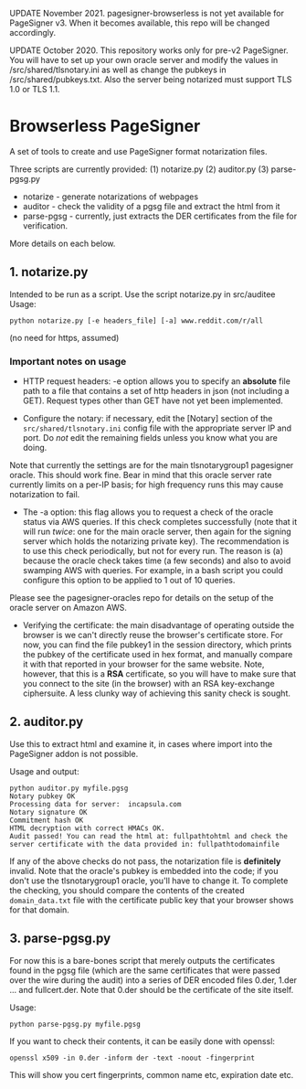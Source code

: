 UPDATE November 2021. pagesigner-browserless is not yet available for PageSigner v3. When it becomes available, this repo will be changed accordingly.

UPDATE October 2020. This repository works only for pre-v2 PageSigner. You will have to set up your own oracle server and modify the values in /src/shared/tlsnotary.ini as well as change the pubkeys in /src/shared/pubkeys.txt. Also the server being notarized must support TLS 1.0 or TLS 1.1.

 


# Browserless PageSigner #

A set of tools to create and use PageSigner format notarization files.

Three scripts are currently provided: (1) notarize.py (2) auditor.py (3) parse-pgsg.py

* notarize - generate notarizations of webpages 
* auditor - check the validity of a pgsg file and extract the html from it
* parse-pgsg - currently, just extracts the DER certificates from the file for verification.

More details on each below.

## 1. notarize.py ##

Intended to be run as a script.
Use the script notarize.py in src/auditee
Usage: 
```
python notarize.py [-e headers_file] [-a] www.reddit.com/r/all
``` 
(no need for https, assumed)

### Important notes on usage ###

* HTTP request headers: -e option allows you to specify an **absolute** file path to a file that
contains a set of http headers in json (not including a GET). Request types other than GET have not yet
been implemented.

* Configure the notary: if necessary, edit the \[Notary\] section of the `src/shared/tlsnotary.ini` config file with
the appropriate server IP and port. Do *not* edit the remaining fields unless you know what you are doing.

Note that currently the settings are for the main tlsnotarygroup1 pagesigner oracle. This should work fine.
Bear in mind that this oracle server rate currently limits on a per-IP basis; for high frequency runs this may cause notarization to fail.

* The -a option: this flag allows you to request a check of the oracle status via AWS queries.
If this check completes successfully (note that it will run *twice*: one for the main oracle server, then again for the signing server which holds the notarizing private key).
The recommendation is to use this check periodically, but not for every run. The reason is (a) because the oracle check takes time (a few seconds) 
and also to avoid swamping AWS with queries. For example, in a bash script you could configure this option to be applied to 1 out of 10 queries.

Please see the pagesigner-oracles repo for details on the setup of the oracle server on Amazon AWS.

* Verifying the certificate: the main disadvantage of operating outside the browser is we can't
directly reuse the browser's certificate store. For now, you can find the file pubkey1 in the
session directory, which prints the pubkey of the certificate used in hex format, and manually compare it
with that reported in your browser for the same website. Note, however, that this is a **RSA** certificate,
so you will have to make sure that you connect to the site (in the browser) with an RSA key-exchange ciphersuite.
A less clunky way of achieving this sanity check is sought.

## 2. auditor.py ##

Use this to extract html and examine it, in cases where import into the PageSigner addon is not possible.

Usage and output:

```
python auditor.py myfile.pgsg 
Notary pubkey OK
Processing data for server:  incapsula.com
Notary signature OK
Commitment hash OK
HTML decryption with correct HMACs OK.
Audit passed! You can read the html at: fullpathtohtml and check the server certificate with the data provided in: fullpathtodomainfile
```

If any of the above checks do not pass, the notarization file is **definitely** invalid.
Note that the oracle's pubkey is embedded into the code; if you don't use the tlsnotarygroup1 oracle, you'll have to change it.
To complete the checking, you should compare the contents of the created `domain_data.txt` file with the certificate public key that your browser shows for that domain.

## 3. parse-pgsg.py ##

For now this is a bare-bones script that merely outputs the certificates found in the pgsg file (which are the same
certificates that were passed over the wire during the audit) into a series of DER encoded files 0.der, 1.der ... and fullcert.der.
Note that 0.der should be the certificate of the site itself.

Usage:
```
python parse-pgsg.py myfile.pgsg
```

If you want to check their contents, it can be easily done with openssl:

```
openssl x509 -in 0.der -inform der -text -noout -fingerprint
```

This will show you cert fingerprints, common name etc, expiration date etc.

